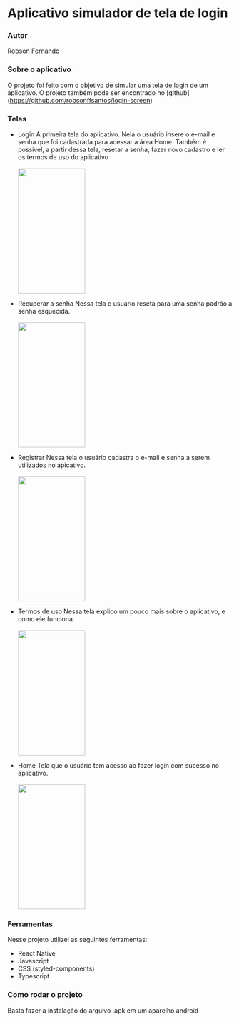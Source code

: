 # Aplicativo simulador de tela de login

### Autor
[Robson Fernando](https://www.linkedin.com/in/robsonffdossantos/)

### Sobre o aplicativo
O projeto foi feito com o objetivo de simular uma tela de login de um aplicativo. O projeto também pode ser encontrado no [github] (https://github.com/robsonffsantos/login-screen)

### Telas

* Login
  A primeira tela do aplicativo. Nela o usuário insere o e-mail e senha que foi cadastrada para acessar a área Home. Também é possivel, a partir dessa tela, resetar a senha, fazer novo cadastro e ler os termos de uso do aplicativo
  <br> <br>
  <img src= "https://user-images.githubusercontent.com/86332847/218214868-a9a35f9d-2999-4cee-8583-7ad5ac6095a6.png" width="150" height="280">

* Recuperar a senha
  Nessa tela o usuário reseta para uma senha padrão a senha esquecida.
  <br> <br>
  <img src= "https://user-images.githubusercontent.com/86332847/218214972-0f38d8ae-8407-43c8-8bd2-d407237aa6aa.png" width="150" height="280">

* Registrar
  Nessa tela o usuário cadastra o e-mail e senha a serem utilizados no apicativo.
  <br> <br>
  <img src= "https://user-images.githubusercontent.com/86332847/218215059-dd5315d8-387c-4c1c-9e65-928838fd822b.png" width="150" height="280">

* Termos de uso
  Nessa tela explico um pouco mais sobre o aplicativo, e como ele funciona.
  <br> <br>
  <img src= "https://user-images.githubusercontent.com/86332847/218215150-ef3d49b2-b4f0-4ffc-97ec-98992d4dfb2e.png" width="150" height="280">

* Home
  Tela que o usuário tem acesso ao fazer login com sucesso no aplicativo.
  <br> <br>
  <img src= "https://user-images.githubusercontent.com/86332847/218218212-23178da3-ba8b-4eb5-9d1e-aa29d6c3ba89.png" width="150" height="280">


### Ferramentas
Nesse projeto utilizei as seguintes ferramentas:

* React Native
* Javascript
* CSS (styled-components)
* Typescript

### Como rodar o projeto

Basta fazer a instalação do arquivo .apk em um aparelho android

